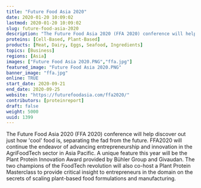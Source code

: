 ```yaml
---
title: "Future Food Asia 2020"
date: 2020-01-20 10:09:02
lastmod: 2020-01-20 10:09:02
slug: future-food-asia-2020
description: "The Future Food Asia 2020 (FFA 2020) conference will help discover out just how ‘cool’ food is, separating the fad from the future. FFA2020 will continue the endeavor of advancing entrepreneurship and innovation in the AgriFoodTech sector in Asia Pacific. A unique feature this year will be the Plant Protein Innovation Award provided by Bühler Group and Givaudan. The two champions of the FoodTech revolution will also co-host a Plant Protein Masterclass to provide critical insight to entrepreneurs in the domain on the secrets of scaling plant-based food formulations and manufacturing."
proteins: [Cell-Based, Plant-Based]
products: [Meat, Dairy, Eggs, Seafood, Ingredients]
topics: [Business]
regions: [Asia]
images: ["Future Food Asia 2020.PNG","ffa.jpg"]
featured_image: "Future Food Asia 2020.PNG"
banner_image: "ffa.jpg"
online: TRUE
start_date: 2020-09-21
end_date: 2020-09-25
website: "https://futurefoodasia.com/ffa2020/"
contributors: [proteinreport]
draft: false
weight: 5000
uuid: 1399
---
```

The Future Food Asia 2020 (FFA 2020) conference will help discover out
just how 'cool' food is, separating the fad from the future. FFA2020
will continue the endeavor of advancing entrepreneurship and innovation
in the AgriFoodTech sector in Asia Pacific. A unique feature this year
will be the Plant Protein Innovation Award provided by Bühler Group and
Givaudan. The two champions of the FoodTech revolution will also co-host
a Plant Protein Masterclass to provide critical insight to entrepreneurs
in the domain on the secrets of scaling plant-based food formulations
and manufacturing.
